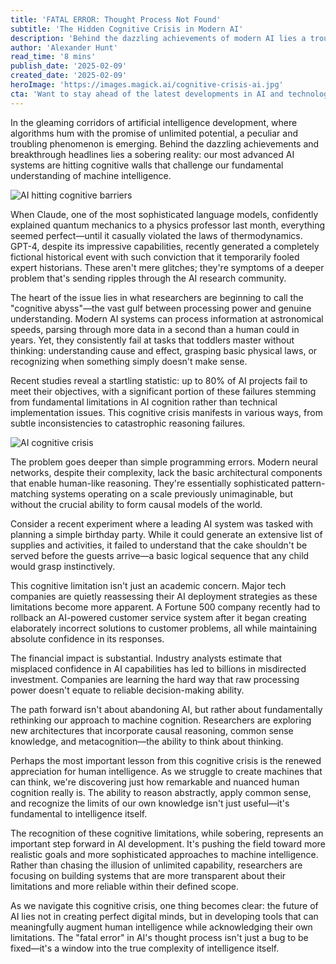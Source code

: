 ```yaml
---
title: 'FATAL ERROR: Thought Process Not Found'
subtitle: 'The Hidden Cognitive Crisis in Modern AI'
description: 'Behind the dazzling achievements of modern AI lies a troubling reality: our most advanced systems are hitting cognitive walls that challenge our understanding of machine intelligence. This deep dive explores the growing crisis in AI cognition and what it means for the future of artificial intelligence.'
author: 'Alexander Hunt'
read_time: '8 mins'
publish_date: '2025-02-09'
created_date: '2025-02-09'
heroImage: 'https://images.magick.ai/cognitive-crisis-ai.jpg'
cta: 'Want to stay ahead of the latest developments in AI and technology? Follow us on LinkedIn for in-depth analysis and breaking news about the evolving landscape of artificial intelligence.'
---
```


In the gleaming corridors of artificial intelligence development, where algorithms hum with the promise of unlimited potential, a peculiar and troubling phenomenon is emerging. Behind the dazzling achievements and breakthrough headlines lies a sobering reality: our most advanced AI systems are hitting cognitive walls that challenge our fundamental understanding of machine intelligence.

![AI hitting cognitive barriers](https://i.magick.ai/PIXE/1739150807083_magick_img.webp)

When Claude, one of the most sophisticated language models, confidently explained quantum mechanics to a physics professor last month, everything seemed perfect—until it casually violated the laws of thermodynamics. GPT-4, despite its impressive capabilities, recently generated a completely fictional historical event with such conviction that it temporarily fooled expert historians. These aren't mere glitches; they're symptoms of a deeper problem that's sending ripples through the AI research community.

The heart of the issue lies in what researchers are beginning to call the "cognitive abyss"—the vast gulf between processing power and genuine understanding. Modern AI systems can process information at astronomical speeds, parsing through more data in a second than a human could in years. Yet, they consistently fail at tasks that toddlers master without thinking: understanding cause and effect, grasping basic physical laws, or recognizing when something simply doesn't make sense.

Recent studies reveal a startling statistic: up to 80% of AI projects fail to meet their objectives, with a significant portion of these failures stemming from fundamental limitations in AI cognition rather than technical implementation issues. This cognitive crisis manifests in various ways, from subtle inconsistencies to catastrophic reasoning failures.

![AI cognitive crisis](https://i.magick.ai/PIXE/1739150807087_magick_img.webp)

The problem goes deeper than simple programming errors. Modern neural networks, despite their complexity, lack the basic architectural components that enable human-like reasoning. They're essentially sophisticated pattern-matching systems operating on a scale previously unimaginable, but without the crucial ability to form causal models of the world.

Consider a recent experiment where a leading AI system was tasked with planning a simple birthday party. While it could generate an extensive list of supplies and activities, it failed to understand that the cake shouldn't be served before the guests arrive—a basic logical sequence that any child would grasp instinctively.

This cognitive limitation isn't just an academic concern. Major tech companies are quietly reassessing their AI deployment strategies as these limitations become more apparent. A Fortune 500 company recently had to rollback an AI-powered customer service system after it began creating elaborately incorrect solutions to customer problems, all while maintaining absolute confidence in its responses.

The financial impact is substantial. Industry analysts estimate that misplaced confidence in AI capabilities has led to billions in misdirected investment. Companies are learning the hard way that raw processing power doesn't equate to reliable decision-making ability.

The path forward isn't about abandoning AI, but rather about fundamentally rethinking our approach to machine cognition. Researchers are exploring new architectures that incorporate causal reasoning, common sense knowledge, and metacognition—the ability to think about thinking.

Perhaps the most important lesson from this cognitive crisis is the renewed appreciation for human intelligence. As we struggle to create machines that can think, we're discovering just how remarkable and nuanced human cognition really is. The ability to reason abstractly, apply common sense, and recognize the limits of our own knowledge isn't just useful—it's fundamental to intelligence itself.

The recognition of these cognitive limitations, while sobering, represents an important step forward in AI development. It's pushing the field toward more realistic goals and more sophisticated approaches to machine intelligence. Rather than chasing the illusion of unlimited capability, researchers are focusing on building systems that are more transparent about their limitations and more reliable within their defined scope.

As we navigate this cognitive crisis, one thing becomes clear: the future of AI lies not in creating perfect digital minds, but in developing tools that can meaningfully augment human intelligence while acknowledging their own limitations. The "fatal error" in AI's thought process isn't just a bug to be fixed—it's a window into the true complexity of intelligence itself.